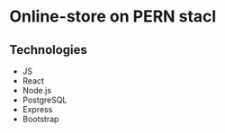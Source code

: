 # Online-store on PERN stacl

## Technologies

- JS
- React
- Node.js
- PostgreSQL
- Express
- Bootstrap
